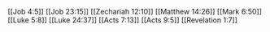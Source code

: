 [[Job 4:5]]
[[Job 23:15]]
[[Zechariah 12:10]]
[[Matthew 14:26]]
[[Mark 6:50]]
[[Luke 5:8]]
[[Luke 24:37]]
[[Acts 7:13]]
[[Acts 9:5]]
[[Revelation 1:7]]
